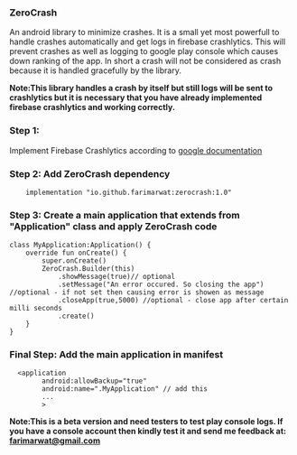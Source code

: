 
### ZeroCrash 
An android library to minimize crashes. It is a small yet most powerfull to handle crashes automatically and get logs in firebase crashlytics. This will prevent crashes as well as logging to google play console which causes down ranking of the app. In short a crash will not be considered as crash because it is handled gracefully by the library.

**Note:This library handles a crash by itself but still logs will be sent to crashlytics but it is necessary that you have already implemented firebase crashlytics and working correctly.**

### Step 1:
Implement Firebase Crashlytics according to <a href="https://firebase.google.com/docs/crashlytics/get-started?platform=android">google documentation</a>

### Step 2: Add ZeroCrash dependency
```
    implementation "io.github.farimarwat:zerocrash:1.0"

```

### Step 3: Create a main application that extends from "Application" class and apply ZeroCrash code
```
class MyApplication:Application() {
    override fun onCreate() {
        super.onCreate()
        ZeroCrash.Builder(this)
            .showMessage(true)// optional
            .setMessage("An error occured. So closing the app") //optional - if not set then causing error is showen as message
            .closeApp(true,5000) //optional - close app after certain milli seconds
            .create()
    }
}
```

### Final Step: Add the main application in manifest
```
  <application
        android:allowBackup="true"
        android:name=".MyApplication" // add this
        ...
        >
```

**Note:This is a beta version and need testers to test play console logs. If you have a console account then kindly test it and send me feedback at: farimarwat@gmail.com**
